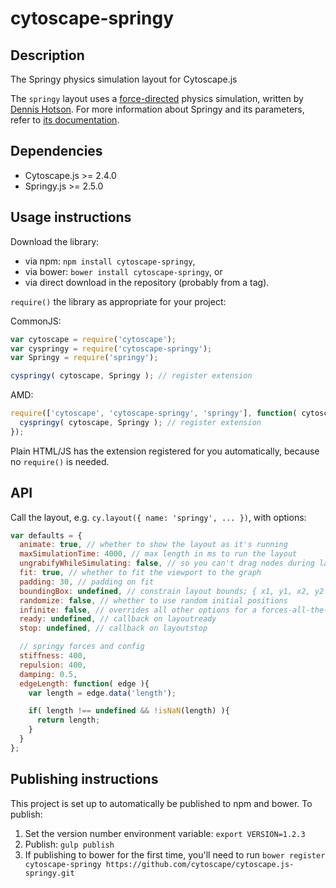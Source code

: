 cytoscape-springy
================================================================================


## Description

The Springy physics simulation layout for Cytoscape.js

The `springy` layout uses a [force-directed](http://en.wikipedia.org/wiki/Force-directed_graph_drawing) physics simulation, written by [Dennis Hotson](http://dhotson.tumblr.com/).  For more information about Springy and its parameters, refer to [its documentation](http://getspringy.com).


## Dependencies

 * Cytoscape.js >= 2.4.0
 * Springy.js >= 2.5.0


## Usage instructions

Download the library:
 * via npm: `npm install cytoscape-springy`,
 * via bower: `bower install cytoscape-springy`, or
 * via direct download in the repository (probably from a tag).

`require()` the library as appropriate for your project:

CommonJS:
```js
var cytoscape = require('cytoscape');
var cyspringy = require('cytoscape-springy');
var Springy = require('springy');

cyspringy( cytoscape, Springy ); // register extension
```

AMD:
```js
require(['cytoscape', 'cytoscape-springy', 'springy'], function( cytoscape, cyspringy, Springy ){
  cyspringy( cytoscape, Springy ); // register extension
});
```

Plain HTML/JS has the extension registered for you automatically, because no `require()` is needed.


## API

Call the layout, e.g. `cy.layout({ name: 'springy', ... })`, with options:

```js
var defaults = {
  animate: true, // whether to show the layout as it's running
  maxSimulationTime: 4000, // max length in ms to run the layout
  ungrabifyWhileSimulating: false, // so you can't drag nodes during layout
  fit: true, // whether to fit the viewport to the graph
  padding: 30, // padding on fit
  boundingBox: undefined, // constrain layout bounds; { x1, y1, x2, y2 } or { x1, y1, w, h }
  randomize: false, // whether to use random initial positions
  infinite: false, // overrides all other options for a forces-all-the-time mode
  ready: undefined, // callback on layoutready
  stop: undefined, // callback on layoutstop

  // springy forces and config
  stiffness: 400,
  repulsion: 400,
  damping: 0.5,
  edgeLength: function( edge ){
    var length = edge.data('length');

    if( length !== undefined && !isNaN(length) ){
      return length;
    }
  }
};
```


## Publishing instructions

This project is set up to automatically be published to npm and bower.  To publish:

1. Set the version number environment variable: `export VERSION=1.2.3`
1. Publish: `gulp publish`
1. If publishing to bower for the first time, you'll need to run `bower register cytoscape-springy https://github.com/cytoscape/cytoscape.js-springy.git`
